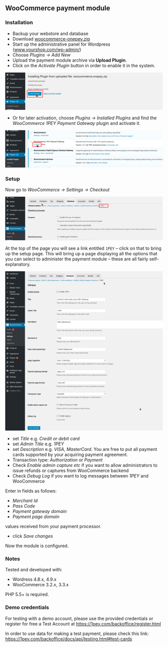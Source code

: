 ## WooCommerce payment module

### Installation

  * Backup your webstore and database
  * Download [woocommerce-onepey.zip](https://github.com/1PEY/woocommerce-payment-module/blob/master/woocommerce-onepey.zip?raw=true)
  * Start up the administrative panel for Wordpress (www.yourshop.com/wp-admin/)
  * Choose _Plugins -> Add New_
  * Upload the payment module archive via **Upload Plugin**.
  * Click on the _Activate Plugin_ button in order to enable it in the system.

![Activate](https://github.com/1PEY/woocommerce-payment-module/blob/main/doc/activate-plugin-uploaded-en.png)

  * Or for later activation, choose _Plugins -> Installed Plugins_ and find the _WooCommerce 1PEY Payment Gateway_ plugin and activate it.

![Activate](https://github.com/1PEY/woocommerce-payment-module/blob/main/doc/activate-plugin-en.png)

### Setup

Now go to _WooCommerce -> Settings -> Checkout_

![Setup-1](https://github.com/1PEY/woocommerce-payment-module/blob/main/doc/setup-plugin-1-en.png)

At the top of the page you will see a link entitled `1PEY` – click on that to bring up the setup page.
This will bring up a page displaying all the options that you can select to administer the payment module – these are all fairly self-explanatory.

![Setup-2](https://github.com/1PEY/woocommerce-payment-module/blob/main/doc/setup-plugin-2-en.png)

  * set _Title_ e.g. _Credit or debit card_
  * set _Admin Title_ e.g. _1PEY_
  * set _Description_ e.g. _VISA, MasterCard_. You are free to put all payment cards supported by your acquiring payment agreement.
  * Transaction type: _Authorization_ or _Payment_
  * Check _Enable admin capture etc_ if you want to allow administrators
    to issue refunds or captures from WooCommerce backend
  * Check _Debug Log_ if you want to log messages between _1PEY_ and WooCommerce

Enter in fields as follows:

  * _Merchant Id_
  * _Pass Code_
  * _Payment gateway domain_
  * _Payment page domain_

values received from your payment processor.

  * click _Save changes_

Now the module is configured.

### Notes

Tested and developed with:

  * Wordress 4.8.x, 4.9.x
  * WooCommerce 3.2.x, 3.3.x

PHP 5.5+ is required.

### Demo credentials

For testing with a demo account, please use the provided credentials or register for free a Test Account at https://1pey.com/backoffice/register.html 

In order to use data for making a test payment, please check this link: https://1pey.com/backoffice/docs/api/testing.html#test-cards 
